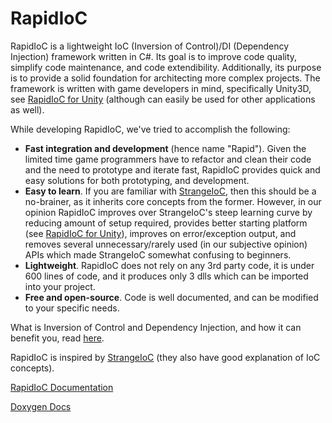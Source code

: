 # RapidIoC
RapidIoC is a lightweight IoC (Inversion of Control)/DI (Dependency Injection) framework written in C#. Its goal is to improve code quality, simplify code maintenance, and code extendibility. Additionally, its purpose is to provide a solid foundation for architecting more complex projects. The framework is written with game developers in mind, specifically Unity3D, see [RapidIoC for Unity](https://github.com/cpgames/RapidIoCUnity) (although can easily be used for other applications as well).

While developing RapidIoC, we've tried to accomplish the following:
* **Fast integration and development** (hence name "Rapid"). Given the limited time game programmers have to refactor and clean their code and the need to prototype and iterate fast, RapidIoC provides quick and easy solutions for both prototyping, and development.
* **Easy to learn**. If you are familiar with [StrangeIoC](https://github.com/strangeioc/strangeioc), then this should be a no-brainer, as it inherits core concepts from the former. However, in our opinion RapidIoC improves over StrangeIoC's steep learning curve by reducing amount of setup required, provides better starting platform (see [RapidIoC for Unity](https://github.com/cpgames/RapidIoCUnity)), improves on error/exception output, and removes several unnecessary/rarely used (in our subjective opinion) APIs which made StrangeIoC somewhat confusing to beginners.
* **Lightweight**. RapidIoC does not rely on any 3rd party code, it is under 600 lines of code, and it produces only 3 dlls which can be imported into your project.
* **Free and open-source**. Code is well documented, and can be modified to your specific needs.

What is Inversion of Control and Dependency Injection, and how it can benefit you, read [here](https://www.tutorialsteacher.com/ioc/inversion-of-control).

RapidIoC is inspired by [StrangeIoC](http://strangeioc.github.io/strangeioc/exec.html) (they also have good explanation of IoC concepts).

[RapidIoC Documentation](https://github.com/cpgames/RapidIoC/wiki)

[Doxygen Docs](https://cpgames.github.io/RapidIoC_dox/html/index.html)
